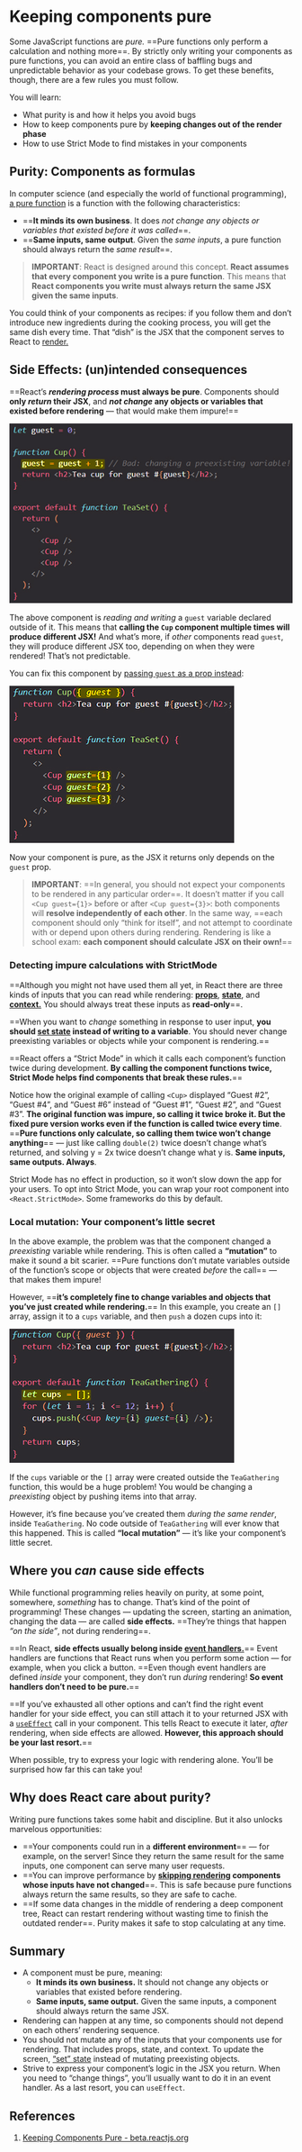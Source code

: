 # Keeping components pure

Some JavaScript functions are *pure.* ==Pure functions only perform a calculation and nothing more==. By strictly only writing your components as pure functions, you can avoid an entire class of baffling bugs and unpredictable behavior as your codebase grows. To get these benefits, though, there are a few rules you must follow.

You will learn:

- What purity is and how it helps you avoid bugs
- How to keep components pure by **keeping changes out of the render phase**
- How to use Strict Mode to find mistakes in your components

## Purity: Components as formulas 

In computer science (and especially the world of functional programming), [a pure function](https://wikipedia.org/wiki/Pure_function) is a function with the following characteristics:

- ==**It minds its own business**. It does _not change any objects or variables that existed before it was called_==.
- ==**Same inputs, same output**. Given the _same inputs_, a pure function should always return the _same result_==.

> **IMPORTANT**: React is designed around this concept. **React assumes that every component you write is a pure function**. This means that **React components you write must always return the same JSX given the same inputs**.

You could think of your components as recipes: if you follow them and don’t introduce new ingredients during the cooking process, you will get the same dish every time. That “dish” is the JSX that the component serves to React to [render.](https://beta.reactjs.org/learn/render-and-commit)

## Side Effects: (un)intended consequences

==React’s **_rendering process_ must always be pure**. Components should **only *return* their JSX**, and **_not change_ any objects or variables that existed before rendering** — that would make them impure!==

![Keeping_components_pure](../../img/Keeping_components_pure.jpg)

The above component is _reading and writing_ a `guest` variable declared outside of it. This means that **calling the `Cup` component multiple times will produce different JSX!** And what’s more, if *other* components read `guest`, they will produce different JSX too, depending on when they were rendered! That’s not predictable.

You can fix this component by [passing `guest` as a prop instead](https://beta.reactjs.org/learn/passing-props-to-a-component):

![Keeping_components_pure1](../../img/Keeping_components_pure1.jpg)

Now your component is pure, as the JSX it returns only depends on the `guest` prop.

> **IMPORTANT**: ==In general, you should not expect your components to be rendered in any particular order==. It doesn’t matter if you call `<Cup guest={1}>` before or after `<Cup guest={3}>`: both components will **resolve independently of each other**. In the same way, ==each component should only “think for itself”, and not attempt to coordinate with or depend upon others during rendering. Rendering is like a school exam: **each component should calculate JSX on their own!**==

### Detecting impure calculations with StrictMode

==Although you might not have used them all yet, in React there are three kinds of inputs that you can read while rendering: **[props](https://beta.reactjs.org/learn/passing-props-to-a-component)**, **[state](https://beta.reactjs.org/learn/state-a-components-memory)**, and **[context.](https://beta.reactjs.org/learn/passing-data-deeply-with-context)** You should always treat these inputs as **read-only**==.

==When you want to *change* something in response to user input, **you should [set state](https://beta.reactjs.org/learn/state-a-components-memory) instead of writing to a variable**. You should never change preexisting variables or objects while your component is rendering.==

==React offers a “Strict Mode” in which it calls each component’s function twice during development. **By calling the component functions twice, Strict Mode helps find components that break these rules.**==

Notice how the original example of calling `<Cup>` displayed “Guest #2”, “Guest #4”, and “Guest #6” instead of “Guest #1”, “Guest #2”, and “Guest #3”. **The original function was impure, so calling it twice broke it. But the fixed pure version works even if the function is called twice every time**. ==**Pure functions only calculate, so calling them twice won’t change anything**== — just like calling `double(2)` twice doesn’t change what’s returned, and solving y = 2x twice doesn’t change what y is. **Same inputs, same outputs. Always**.

Strict Mode has no effect in production, so it won’t slow down the app for your users. To opt into Strict Mode, you can wrap your root component into `<React.StrictMode>`. Some frameworks do this by default.

### Local mutation: Your component’s little secret 

In the above example, the problem was that the component changed a *preexisting* variable while rendering. This is often called a **“mutation”** to make it sound a bit scarier. ==Pure functions don’t mutate variables outside of the function’s scope or objects that were created _before_ the call== — that makes them impure!

However, ==**it’s completely fine to change variables and objects that you’ve just created while rendering.**== In this example, you create an `[]` array, assign it to a `cups` variable, and then `push` a dozen cups into it:

![Keeping_components_pure2](../../img/Keeping_components_pure2.jpg)

If the `cups` variable or the `[]` array were created outside the `TeaGathering` function, this would be a huge problem! You would be changing a *preexisting* object by pushing items into that array.

However, it’s fine because you’ve created them *during the same render*, inside `TeaGathering`. No code outside of `TeaGathering` will ever know that this happened. This is called **“local mutation”** — it’s like your component’s little secret.

## Where you *can* cause side effects

While functional programming relies heavily on purity, at some point, somewhere, *something* has to change. That’s kind of the point of programming! These changes — updating the screen, starting an animation, changing the data — are called **side effects.** ==They’re things that happen *“on the side”*, not during rendering==.

==In React, **side effects usually belong inside [event handlers.](https://beta.reactjs.org/learn/responding-to-events)**== Event handlers are functions that React runs when you perform some action — for example, when you click a button. ==Even though event handlers are defined *inside* your component, they don’t run *during* rendering! **So event handlers don’t need to be pure.**==

==If you’ve exhausted all other options and can’t find the right event handler for your side effect, you can still attach it to your returned JSX with a [`useEffect`](https://beta.reactjs.org/reference/react/useEffect) call in your component. This tells React to execute it later, _after_ rendering, when side effects are allowed. **However, this approach should be your last resort.**==

When possible, try to express your logic with rendering alone. You’ll be surprised how far this can take you!

## Why does React care about purity?

Writing pure functions takes some habit and discipline. But it also unlocks marvelous opportunities:

- ==Your components could run in a **different environment**== — for example, on the server! Since they return the same result for the same inputs, one component can serve many user requests.
- ==You can improve performance by **[skipping rendering](https://beta.reactjs.org/reference/react/memo) components whose inputs have not changed**==. This is safe because pure functions always return the same results, so they are safe to cache.
- ==If some data changes in the middle of rendering a deep component tree, React can restart rendering without wasting time to finish the outdated render==. Purity makes it safe to stop calculating at any time.

## Summary

- A component must be pure, meaning:
  - **It minds its own business.** It should not change any objects or variables that existed before rendering.
  - **Same inputs, same output.** Given the same inputs, a component should always return the same JSX.
- Rendering can happen at any time, so components should not depend on each others’ rendering sequence.
- You should not mutate any of the inputs that your components use for rendering. That includes props, state, and context. To update the screen, [“set” state](https://beta.reactjs.org/learn/state-a-components-memory) instead of mutating preexisting objects.
- Strive to express your component’s logic in the JSX you return. When you need to “change things”, you’ll usually want to do it in an event handler. As a last resort, you can `useEffect`.

## References

1. [Keeping Components Pure - beta.reactjs.org](https://beta.reactjs.org/learn/keeping-components-pure)